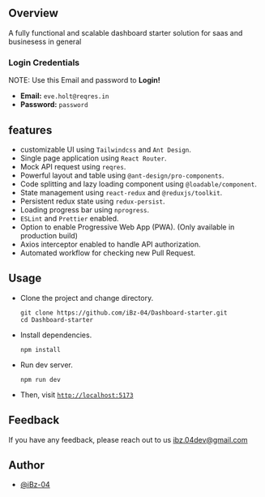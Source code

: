 ## Overview

A fully functional  and scalable dashboard starter solution for saas and businesess in general

### Login Credentials
NOTE: Use this Email and password to **Login!**

- **Email:** `eve.holt@reqres.in`
- **Password:** `password`

## features
- customizable UI using `Tailwindcss` and `Ant Design`.
- Single page application using `React Router`.
- Mock API request using `reqres`.
- Powerful layout and table using `@ant-design/pro-components`.
- Code splitting and lazy loading component using `@loadable/component`.
- State management using `react-redux` and `@reduxjs/toolkit`.
- Persistent redux state using `redux-persist`.
- Loading progress bar using `nprogress`.
- `ESLint` and `Prettier` enabled.
- Option to enable Progressive Web App (PWA). (Only available in production build)
- Axios interceptor enabled to handle API authorization.
- Automated workflow for checking new Pull Request.


## Usage

- Clone the project and change directory.

  ```shell
  git clone https://github.com/iBz-04/Dashboard-starter.git
  cd Dashboard-starter
  ```

- Install dependencies.

  ```shell
  npm install
  ```

- Run dev server.

  ```shell
  npm run dev
  ```

- Then, visit [`http://localhost:5173`](http://localhost:5173)

## Feedback

If you have any feedback, please reach out to us ibz.04dev@gmail.com


## Author

- [@iBz-04](https://github.com/iBz-04)
